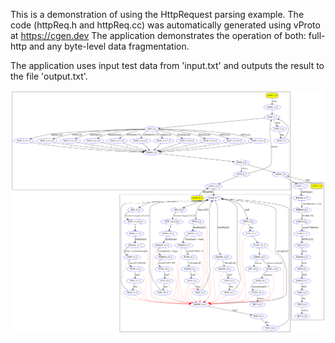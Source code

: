 This is a demonstration of using the HttpRequest parsing example.
The code (httpReq.h and httpReq.cc) was automatically generated using vProto at https://cgen.dev
The application demonstrates the operation of both: full-http and any byte-level data fragmentation.

The application uses input test data from 'input.txt' and outputs the result to the file 'output.txt'.

![](httpReq.png)
